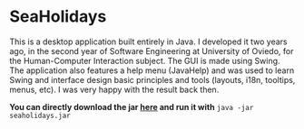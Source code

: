 # SeaHolidays

This is a desktop application built entirely in Java. I developed it two years ago, in the second year of Software Engineering at University of Oviedo, for the Human-Computer Interaction subject. The GUI is made using Swing. The application also features a help menu (JavaHelp) and was used to learn Swing and interface design basic principles and tools (layouts, i18n, tooltips, menus, etc). I was very happy with the result back then.

**You can directly download the jar [here](https://github.com/miguelgrc/SeaHolidays/releases) and run it with** `java -jar seaholidays.jar`
